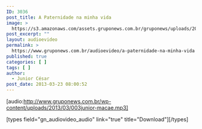 ```yaml
---
ID: 3036
post_title: A Paternidade na minha vida
image: >
  https://s3.amazonaws.com/assets.gruponews.com.br/gruponews/uploads/2013/03/junior-1280x483.jpg
post_excerpt: ""
layout: audioevideo
permalink: >
  https://www.gruponews.com.br/audioevideo/a-paternidade-na-minha-vida
published: true
categories: [ ]
tags: [ ]
author:
  - Junior César
post_date: 2013-03-23 08:00:52
---
```

[audio:http://www.gruponews.com.br/wp-content/uploads/2013/03/003junior-macae.mp3]

[types field="gn_audiovideo_audio" link="true" title="Download"][/types]